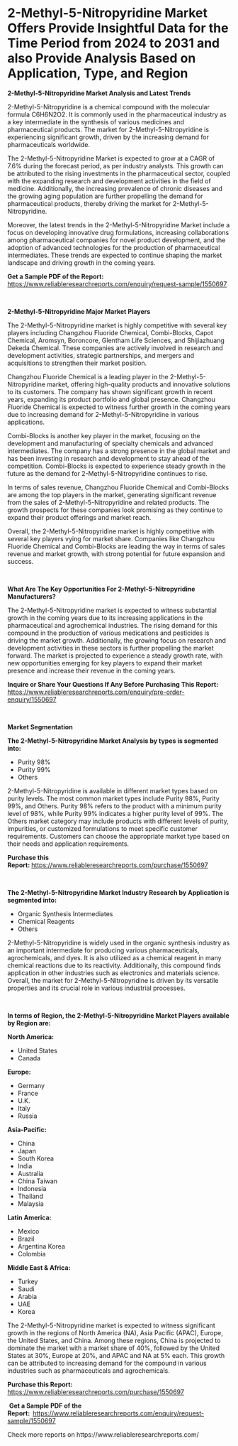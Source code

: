 <p><h1>2-Methyl-5-Nitropyridine Market Offers Provide Insightful Data for the Time Period from 2024 to 2031 and also Provide Analysis Based on Application, Type, and Region</h1></p><p><strong>2-Methyl-5-Nitropyridine Market Analysis and Latest Trends</strong></p>
<p><p>2-Methyl-5-Nitropyridine is a chemical compound with the molecular formula C6H6N2O2. It is commonly used in the pharmaceutical industry as a key intermediate in the synthesis of various medicines and pharmaceutical products. The market for 2-Methyl-5-Nitropyridine is experiencing significant growth, driven by the increasing demand for pharmaceuticals worldwide.</p><p>The 2-Methyl-5-Nitropyridine Market is expected to grow at a CAGR of 7.6% during the forecast period, as per industry analysts. This growth can be attributed to the rising investments in the pharmaceutical sector, coupled with the expanding research and development activities in the field of medicine. Additionally, the increasing prevalence of chronic diseases and the growing aging population are further propelling the demand for pharmaceutical products, thereby driving the market for 2-Methyl-5-Nitropyridine.</p><p>Moreover, the latest trends in the 2-Methyl-5-Nitropyridine Market include a focus on developing innovative drug formulations, increasing collaborations among pharmaceutical companies for novel product development, and the adoption of advanced technologies for the production of pharmaceutical intermediates. These trends are expected to continue shaping the market landscape and driving growth in the coming years.</p></p>
<p><strong>Get a Sample PDF of the Report:&nbsp;</strong> <a href="https://www.reliableresearchreports.com/enquiry/request-sample/1550697">https://www.reliableresearchreports.com/enquiry/request-sample/1550697</a></p>
<p>&nbsp;</p>
<p><strong>2-Methyl-5-Nitropyridine Major Market Players</strong></p>
<p><p>The 2-Methyl-5-Nitropyridine market is highly competitive with several key players including Changzhou Fluoride Chemical, Combi-Blocks, Capot Chemical, Aromsyn, Boroncore, Glentham Life Sciences, and Shijiazhuang Dekeda Chemical. These companies are actively involved in research and development activities, strategic partnerships, and mergers and acquisitions to strengthen their market position.</p><p>Changzhou Fluoride Chemical is a leading player in the 2-Methyl-5-Nitropyridine market, offering high-quality products and innovative solutions to its customers. The company has shown significant growth in recent years, expanding its product portfolio and global presence. Changzhou Fluoride Chemical is expected to witness further growth in the coming years due to increasing demand for 2-Methyl-5-Nitropyridine in various applications.</p><p>Combi-Blocks is another key player in the market, focusing on the development and manufacturing of specialty chemicals and advanced intermediates. The company has a strong presence in the global market and has been investing in research and development to stay ahead of the competition. Combi-Blocks is expected to experience steady growth in the future as the demand for 2-Methyl-5-Nitropyridine continues to rise.</p><p>In terms of sales revenue, Changzhou Fluoride Chemical and Combi-Blocks are among the top players in the market, generating significant revenue from the sales of 2-Methyl-5-Nitropyridine and related products. The growth prospects for these companies look promising as they continue to expand their product offerings and market reach.</p><p>Overall, the 2-Methyl-5-Nitropyridine market is highly competitive with several key players vying for market share. Companies like Changzhou Fluoride Chemical and Combi-Blocks are leading the way in terms of sales revenue and market growth, with strong potential for future expansion and success.</p></p>
<p>&nbsp;</p>
<p><strong>What Are The Key Opportunities For 2-Methyl-5-Nitropyridine Manufacturers?</strong></p>
<p><p>The 2-Methyl-5-Nitropyridine market is expected to witness substantial growth in the coming years due to its increasing applications in the pharmaceutical and agrochemical industries. The rising demand for this compound in the production of various medications and pesticides is driving the market growth. Additionally, the growing focus on research and development activities in these sectors is further propelling the market forward. The market is projected to experience a steady growth rate, with new opportunities emerging for key players to expand their market presence and increase their revenue in the coming years.</p></p>
<p><strong>Inquire or Share Your Questions If Any Before Purchasing This Report:</strong> <a href="https://www.reliableresearchreports.com/enquiry/pre-order-enquiry/1550697">https://www.reliableresearchreports.com/enquiry/pre-order-enquiry/1550697</a></p>
<p>&nbsp;</p>
<p><strong>Market Segmentation</strong></p>
<p><strong>The 2-Methyl-5-Nitropyridine Market Analysis by types is segmented into:</strong></p>
<p><ul><li>Purity 98%</li><li>Purity 99%</li><li>Others</li></ul></p>
<p><p>2-Methyl-5-Nitropyridine is available in different market types based on purity levels. The most common market types include Purity 98%, Purity 99%, and Others. Purity 98% refers to the product with a minimum purity level of 98%, while Purity 99% indicates a higher purity level of 99%. The Others market category may include products with different levels of purity, impurities, or customized formulations to meet specific customer requirements. Customers can choose the appropriate market type based on their needs and application requirements.</p></p>
<p><strong>Purchase this Report:&nbsp;</strong><a href="https://www.reliableresearchreports.com/purchase/1550697">https://www.reliableresearchreports.com/purchase/1550697</a></p>
<p>&nbsp;</p>
<p><strong>The 2-Methyl-5-Nitropyridine Market Industry Research by Application is segmented into:</strong></p>
<p><ul><li>Organic Synthesis Intermediates</li><li>Chemical Reagents</li><li>Others</li></ul></p>
<p><p>2-Methyl-5-Nitropyridine is widely used in the organic synthesis industry as an important intermediate for producing various pharmaceuticals, agrochemicals, and dyes. It is also utilized as a chemical reagent in many chemical reactions due to its reactivity. Additionally, this compound finds application in other industries such as electronics and materials science. Overall, the market for 2-Methyl-5-Nitropyridine is driven by its versatile properties and its crucial role in various industrial processes.</p></p>
<p>&nbsp;</p>
<p><strong>In terms of Region, the 2-Methyl-5-Nitropyridine Market Players available by Region are:</strong></p>
<p>
    <p> <strong> North America: </strong>
        <ul>
            <li>United States</li>
            <li>Canada</li>
        </ul>
        </p> 
    <p> <strong> Europe: </strong>
        <ul>
            <li>Germany</li>
            <li>France</li>
            <li>U.K.</li>
            <li>Italy</li>
            <li>Russia</li>
        </ul>
        </p> 
    <p> <strong> Asia-Pacific: </strong>
        <ul>
            <li>China</li>
            <li>Japan</li>
            <li>South Korea</li>
            <li>India</li>
            <li>Australia</li>
            <li>China Taiwan</li>
            <li>Indonesia</li>
            <li>Thailand</li>
            <li>Malaysia</li>
        </ul>
        </p> 
    <p> <strong> Latin America: </strong>
        <ul>
            <li>Mexico</li>
            <li>Brazil</li>
            <li>Argentina Korea</li>
            <li>Colombia</li>
        </ul>
        </p> 
    <p> <strong> Middle East & Africa: </strong>
        <ul>
            <li>Turkey</li>
            <li>Saudi</li>
            <li>Arabia</li>
            <li>UAE</li>
            <li>Korea</li>
        </ul>
    </p>
    </p>
<p><p>The 2-Methyl-5-Nitropyridine market is expected to witness significant growth in the regions of North America (NA), Asia Pacific (APAC), Europe, the United States, and China. Among these regions, China is projected to dominate the market with a market share of 40%, followed by the United States at 30%, Europe at 20%, and APAC and NA at 5% each. This growth can be attributed to increasing demand for the compound in various industries such as pharmaceuticals and agrochemicals.</p></p>
<p><strong>Purchase this Report: </strong><a href="https://www.reliableresearchreports.com/purchase/1550697">https://www.reliableresearchreports.com/purchase/1550697</a></p>
<p>&nbsp;<strong>Get a Sample PDF of the Report:&nbsp;&nbsp;</strong><a href="https://www.reliableresearchreports.com/enquiry/request-sample/1550697">https://www.reliableresearchreports.com/enquiry/request-sample/1550697</a></p>
<p><strong></strong></p>
<p>Check more reports on https://www.reliableresearchreports.com/</p>